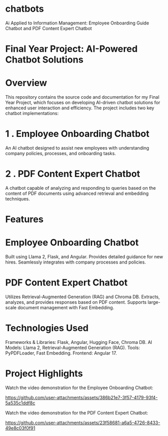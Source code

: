 # chatbots
 Ai Applied to Information  Management: Employee Onboarding Guide Chatbot and PDF  Content Expert Chatbot

# Final Year Project: AI-Powered Chatbot Solutions


# Overview


This repository contains the source code and documentation for my Final Year Project, which focuses on developing AI-driven chatbot solutions for enhanced user interaction and efficiency. The project includes two key chatbot implementations:

# 1 . Employee Onboarding Chatbot
An AI chatbot designed to assist new employees with understanding company policies, processes, and onboarding tasks.

# 2 . PDF Content Expert Chatbot
A chatbot capable of analyzing and responding to queries based on the content of PDF documents using advanced retrieval and embedding techniques.

# Features
# Employee Onboarding Chatbot
Built using Llama 2, Flask, and Angular.
Provides detailed guidance for new hires.
Seamlessly integrates with company processes and policies.

# PDF Content Expert Chatbot
Utilizes Retrieval-Augmented Generation (RAG) and Chroma DB.
Extracts, analyzes, and provides responses based on PDF content.
Supports large-scale document management with Fast Embedding.

# Technologies Used
Frameworks & Libraries: Flask, Angular, Hugging Face, Chroma DB.
AI Models: Llama 2, Retrieval-Augmented Generation (RAG).
Tools: PyPDFLoader, Fast Embedding.
Frontend: Angular 17.

# Project Highlights
Watch the video demonstration for the Employee Onboarding Chatbot: 






https://github.com/user-attachments/assets/386b21e7-3f57-4179-93f4-5a535c1ddf8c





Watch the video demonstration for the PDF Content Expert Chatbot: 


https://github.com/user-attachments/assets/23f58681-a6a5-4726-8433-49e8c03f0f91





